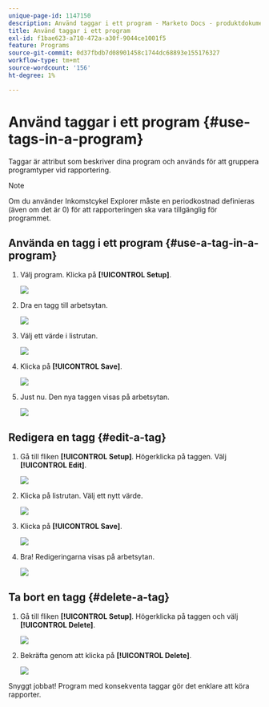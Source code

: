 ```yaml
---
unique-page-id: 1147150
description: Använd taggar i ett program - Marketo Docs - produktdokumentation
title: Använd taggar i ett program
exl-id: f1bae623-a710-472a-a30f-9044ce1001f5
feature: Programs
source-git-commit: 0d37fbdb7d08901458c1744dc68893e155176327
workflow-type: tm+mt
source-wordcount: '156'
ht-degree: 1%

---
```


# Använd taggar i ett program {#use-tags-in-a-program}

Taggar är attribut som beskriver dina program och används för att gruppera programtyper vid rapportering.

>[!NOTE]
>
>Om du använder Inkomstcykel Explorer måste en periodkostnad definieras (även om det är 0) för att rapporteringen ska vara tillgänglig för programmet.

## Använda en tagg i ett program {#use-a-tag-in-a-program}

1. Välj program. Klicka på **[!UICONTROL Setup]**.

   ![](assets/use-tags-in-a-program-1.png)

1. Dra en tagg till arbetsytan.

   ![](assets/use-tags-in-a-program-2.png)

1. Välj ett värde i listrutan.

   ![](assets/use-tags-in-a-program-3.png)

1. Klicka på **[!UICONTROL Save]**.

   ![](assets/use-tags-in-a-program-4.png)

1. Just nu. Den nya taggen visas på arbetsytan.

   ![](assets/use-tags-in-a-program-5.png)

## Redigera en tagg {#edit-a-tag}

1. Gå till fliken **[!UICONTROL Setup]**. Högerklicka på taggen. Välj **[!UICONTROL Edit]**.

   ![](assets/use-tags-in-a-program-6.png)

1. Klicka på listrutan. Välj ett nytt värde.

   ![](assets/use-tags-in-a-program-7.png)

1. Klicka på **[!UICONTROL Save]**.

   ![](assets/use-tags-in-a-program-8.png)

1. Bra! Redigeringarna visas på arbetsytan.

   ![](assets/use-tags-in-a-program-9.png)

## Ta bort en tagg  {#delete-a-tag}

1. Gå till fliken **[!UICONTROL Setup]**. Högerklicka på taggen och välj **[!UICONTROL Delete]**.

   ![](assets/use-tags-in-a-program-10.png)

1. Bekräfta genom att klicka på **[!UICONTROL Delete]**.

   ![](assets/use-tags-in-a-program-11.png)

Snyggt jobbat! Program med konsekventa taggar gör det enklare att köra rapporter.
